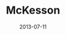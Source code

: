 ---
date: 2013-07-11
title: McKesson
categories: platinum
logo: mckesson-logo-e1373391556122.jpg
www: http://www.mckesson.com/‎
---